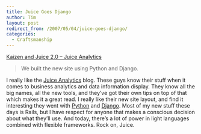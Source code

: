 ```yaml
---
title: Juice Goes Django
author: Tim
layout: post
redirect_from: /2007/05/04/juice-goes-django/
categories:
  - Craftsmanship
---
```

[Kaizen and Juice 2.0 &#8211; Juice Analytics][1]

> We built the new site using Python and Django.

I really like the [Juice Analytics][2] blog. These guys know their stuff when it comes to business analytics and data information display. They know all the big names, all the new tools, and they&#8217;ve got their own tips on top of that which makes it a great read. I really like their new site layout, and find it interesting they went with [Python][3] and [Django][4]. Most of my new stuff these days is Rails, but I have respect for anyone that makes a conscious decision about what they&#8217;ll use. And today, there&#8217;s a lot of power in light languages combined with flexible frameworks. Rock on, Juice.

 [1]: http://www1.juiceanalytics.com/writing/2007/04/kaizen-and-juice-20/
 [2]: http://juiceanalytics.com
 [3]: http://www.python.org/
 [4]: http://www.djangoproject.com/
